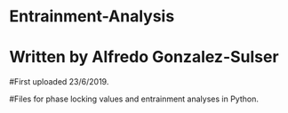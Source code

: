 # Entrainment-Analysis
# Written by Alfredo Gonzalez-Sulser
#First uploaded 23/6/2019.

#Files for phase locking values and entrainment analyses in Python.
